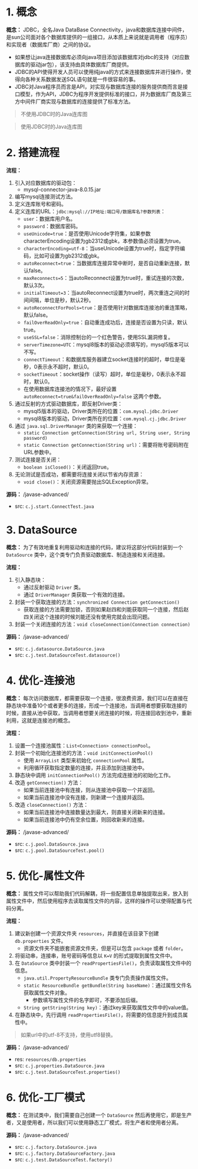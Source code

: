 # 1. 概念

**概念：** JDBC，全名Java DataBase Connectivity，java和数据库连接中间件，是sun公司面对各个数据库提供的一组接口，从本质上来说就是调用者（程序员）和实现者（数据库厂商）之间的协议。
- 如果想让java连接数据库必须向java项目添加该数据库对jdbc的支持（对应数据库的驱动jar包），该支持由具体数据库厂商提供。
- JDBC的API使得开发人员可以使用纯java的方式来连接数据库并进行操作，使得向各种关系数据发送SQL语句就是一件很容易的事。
- JDBC对Java程序员而言是API，对实现与数据库连接的服务提供商而言是接口模型，作为API，JDBC为程序开发提供标准的接口，并为数据库厂商及第三方中间件厂商实现与数据库的连接提供了标准方法。

> 不使用JDBC时的Java连库图

> 使用JDBC时的Java连库图

# 2. 搭建流程

**流程：**
1. 引入对应数据库的驱动包：
    - mysql-connector-java-8.0.15.jar
2. 编写mysql连接测试方法。
3. 定义连库账号和密码。
4. 定义连库的URL：`jdbc:mysql://IP地址:端口号/数据库名?参数列表`：
    - `user`：数据库用户名。
    - `password`：数据库密码。
    - `useUnicode=true`：是否使用Unicode字符集，如果参数characterEncoding设置为gb2312或gbk，本参数值必须设置为true。
    - `characterEncoding=utf-8`：当useUnicode设置为true时，指定字符编码，比如可设置为gb2312或gbk。
    - `autoReconnect=true`：当数据库连接异常中断时，是否自动重新连接，默认false。
    - `maxReconnects=5`：当autoReconnect设置为true时，重试连接的次数，默认3次。
    - `initialTimeout=3`：当autoReconnect设置为true时，两次重连之间的时间间隔，单位是秒，默认2秒。
    - `autoReconnectForPools=true`：是否使用针对数据库连接池的重连策略，默认false。
    - `failOverReadOnly=true`：自动重连成功后，连接是否设置为只读，默认true。
    - `useSSL=false`：消除控制台的一个红色警告，使用SSL漏洞修复。
    - `serverTimezone=UTC`：mysql8版本的驱动必须填写的，mysql5版本可以不写。
    - `connectTimeout`：和数据库服务器建立socket连接时的超时，单位是毫秒，0表示永不超时，默认0。
    - `socketTimeout`：socket操作（读写）超时，单位是毫秒，0表示永不超时，默认0。
    - 在使用数据库连接池的情况下，最好设置 `autoReconnect=true&failOverReadOnly=false` 这两个参数。
5. 通过反射的方式驱动数据库，即反射Driver类：
    - mysql5版本的驱动，Driver类所在的位置：`com.mysql.jdbc.Driver`
    - mysql8版本的驱动，Driver类所在的位置：`com.mysql.cj.jdbc.Driver`
6. 通过 `java.sql.DriverManager` 类的来获取一个连接：
    - `static Connection getConnection(String url, String user, String password)`
    - `static Connection getConnection(String url)`：需要将账号密码附在URL参数中。
7. 测试连接是否关闭：
    - `boolean isClosed()`：关闭返回true。
8. 无论测试是否成功，都需要将连接关闭以节省内存资源：
    - `void close()`：关闭资源需要抛出SQLException异常。

**源码：** /javase-advanced/
- src: `c.j.start.ConnectTest.java`

# 3. DataSource

**概念：** 为了有效地重复利用驱动和连接的代码，建议将这部分代码封装到一个 `DataSource` 类中，这个类专门负责驱动数据库、制造连接和关闭连接。

**流程：**
1. 引入静态块：
    - 通过反射驱动 `Driver` 类。
    - 通过 `DriverManager` 类获取一个有效的连接。
2. 封装一个获取连接的方法：`synchronized Connection getConnection()`
    - 获取连接的方法需要加锁，否则如果赵四和刘能获取同一个连接，然后赵四关闭这个连接的时候刘能还没有使用完就会出现问题。
3. 封装一个关闭连接的方法：`void closeConnection(Connection connection)`

**源码：** /javase-advanced/
- src: `c.j.datasource.DataSource.java`
- src: `c.j.test.DataSourceTest.datasource()`

# 4. 优化-连接池

**概念：** 每次访问数据库，都需要获取一个连接，很浪费资源，我们可以在直接在静态块中准备10个或者更多的连接，形成一个连接池，当调用者想要获取连接的时候，直接从池中获取，当调用者想要关闭连接的时候，将连接回收到池中，重新利用，这就是连接池的概念。

**流程：**
1. 设置一个连接池属性：`List<Connection> connectionPool`。
2. 封装一个初始化连接池的方法：`void initConnectionPool()`
    - 使用 `ArrayList` 类型来初始化 `connectionPool` 属性。
    - 利用循环获取指定数量的连接，并且添加到连接池中。 
3. 静态块中调用 `initConnectionPool()` 方法完成连接池的初始化工作。
4. 改造 `getConnection()` 方法：
    - 如果当前连接池中有连接，则从连接池中获取一个并返回。
    - 如果当前连接池中没有连接，则新建一个连接并返回。
5. 改造 `closeConnection()` 方法：
    - 如果当前连接池中连接数量达到最大，则直接关闭新来的连接。
    - 如果当前连接池中仍有空余位置，则回收新来的连接。

**源码：** /javase-advanced/
- src: `c.j.pool.DataSource.java`
- src: `c.j.pool.DataSourceTest.pool()`

# 5. 优化-属性文件

**概念：** 属性文件可以帮助我们代码解耦，将一些配置信息单独提取出来，放入到属性文件中，然后使用程序去读取属性文件的内容，这样的操作可以使得配置与代码分离。

**流程：**
1. 建议新创建一个资源文件夹 `resources`，并直接在该目录下创建 `db.properties` 文件。
    - 资源文件夹不能嵌套资源文件夹，但是可以包含 `package` 或者 `folder`。
2. 将驱动串，连接串，账号密码等信息以 `K=V` 的形式提取到属性文件中。
3. 在 `DataSource` 类中封装一个 `readPropertiesFile()`，负责读取属性文件中的信息。
    - `java.util.PropertyResourceBundle` 类专门负责操作属性文件。
    - `static ResourceBundle getBundle(String baseName)`：通过属性文件名获取属性文件对象。
        - 参数填写属性文件的名字即可，不要添加后缀。
    - `String getString(String key)`：通过key来获取属性文件中的value值。
4. 在静态块中，先行调用 `readPropertiesFile()`，将需要的信息提升到成员属性中。

> 如果url中的utf-8不支持，使用utf8替换。

**源码：** /javase-advanced/
- res: `resources/db.properties`
- src: `c.j.properties.DataSource.java`
- src: `c.j.test.DataSourceTest.properties()`

# 6. 优化-工厂模式

**概念：** 在测试类中，我们需要自己创建一个 `DataSource` 然后再使用它，即是生产者，又是使用者，所以我们可以使用静态工厂模式，将生产者和使用者分离。

**源码：** /javase-advanced/
- src: `c.j.factory.DataSource.java`
- src: `c.j.factory.DataSourceFactory.java`
- src: `c.j.test.DataSourceTest.factory()`